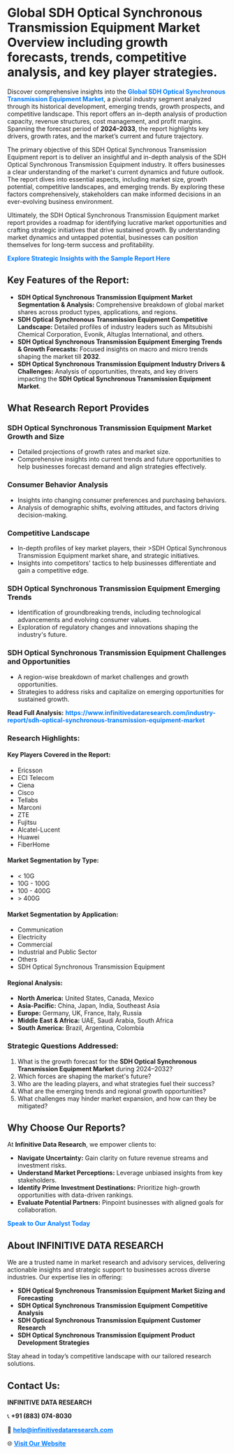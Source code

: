 <h1>Global SDH Optical Synchronous Transmission Equipment Market Overview including growth forecasts, trends, competitive analysis, and key player strategies.</h1>
<p>
Discover comprehensive insights into the 
<a href="https://www.infinitivedataresearch.com/industry-report/sdh-optical-synchronous-transmission-equipment-market" rel="dofollow" style="color: #007BFF; text-decoration: none;"><strong>Global SDH Optical Synchronous Transmission Equipment Market</strong></a>, a pivotal industry segment analyzed through its historical development, emerging trends, growth prospects, and competitive landscape. This report offers an in-depth analysis of production capacity, revenue structures, cost management, and profit margins. Spanning the forecast period of <strong>2024–2033</strong>, the report highlights key drivers, growth rates, and the market’s current and future trajectory.
</p>
<p>
The primary objective of this SDH Optical Synchronous Transmission Equipment report is to deliver an insightful and in-depth analysis of the SDH Optical Synchronous Transmission Equipment industry. It offers businesses a clear understanding of the market's current dynamics and future outlook. The report dives into essential aspects, including market size, growth potential, competitive landscapes, and emerging trends. By exploring these factors comprehensively, stakeholders can make informed decisions in an ever-evolving business environment.
</p>
<p>
Ultimately, the SDH Optical Synchronous Transmission Equipment market report provides a roadmap for identifying lucrative market opportunities and crafting strategic initiatives that drive sustained growth. By understanding market dynamics and untapped potential, businesses can position themselves for long-term success and profitability.
</p>
<p>
<a href="https://www.infinitivedataresearch.com/request-sample/reportId=110306" style="color: #007BFF; text-decoration: none;"><strong>Explore Strategic Insights with the Sample Report Here</strong></a>
</p>

<h2>Key Features of the Report:</h2>
<ul>
<li><strong>SDH Optical Synchronous Transmission Equipment Market Segmentation & Analysis:</strong> Comprehensive breakdown of global market shares across product types, applications, and regions.</li>
<li><strong>SDH Optical Synchronous Transmission Equipment Competitive Landscape:</strong> Detailed profiles of industry leaders such as Mitsubishi Chemical Corporation, Evonik, Altuglas International, and others.</li>
<li><strong>SDH Optical Synchronous Transmission Equipment Emerging Trends & Growth Forecasts:</strong> Focused insights on macro and micro trends shaping the market till <strong>2032</strong>.</li>
<li><strong>SDH Optical Synchronous Transmission Equipment Industry Drivers & Challenges:</strong> Analysis of opportunities, threats, and key drivers impacting the <strong>SDH Optical Synchronous Transmission Equipment Market</strong>.</li>
</ul>

<h2>What Research Report Provides</h2>
<h3>SDH Optical Synchronous Transmission Equipment Market Growth and Size</h3>
<ul>
<li>Detailed projections of growth rates and market size.</li>
<li>Comprehensive insights into current trends and future opportunities to help businesses forecast demand and align strategies effectively.</li>
</ul>

<h3>Consumer Behavior Analysis</h3>
<ul>
<li>Insights into changing consumer preferences and purchasing behaviors.</li>
<li>Analysis of demographic shifts, evolving attitudes, and factors driving decision-making.</li>
</ul>

<h3>Competitive Landscape</h3>
<ul>
<li>In-depth profiles of key market players, their >SDH Optical Synchronous Transmission Equipment market share, and strategic initiatives.</li>
<li>Insights into competitors' tactics to help businesses differentiate and gain a competitive edge.</li>
</ul>

<h3>SDH Optical Synchronous Transmission Equipment Emerging Trends</h3>
<ul>
<li>Identification of groundbreaking trends, including technological advancements and evolving consumer values.</li>
<li>Exploration of regulatory changes and innovations shaping the industry's future.</li>
</ul>

<h3>SDH Optical Synchronous Transmission Equipment Challenges and Opportunities</h3>
<ul>
<li>A region-wise breakdown of market challenges and growth opportunities.</li>
<li>Strategies to address risks and capitalize on emerging opportunities for sustained growth.</li>
</ul>
<p><strong>Read Full Analysis:</strong> <a href="https://www.infinitivedataresearch.com/industry-report/sdh-optical-synchronous-transmission-equipment-market" rel="dofollow" style="color: #007BFF; text-decoration: none;"><strong>https://www.infinitivedataresearch.com/industry-report/sdh-optical-synchronous-transmission-equipment-market</strong></a></p>
<h3>Research Highlights:</h3>
<h4>Key Players Covered in the Report:</h4>
<ul><li>Ericsson</li><li>ECI Telecom</li><li>Ciena</li><li>Cisco</li><li>Tellabs</li><li>Marconi</li><li>ZTE</li><li>Fujitsu</li><li>Alcatel-Lucent</li><li>Huawei</li><li>FiberHome</li></ul>
<h4>Market Segmentation by Type:</h4>
<ul><li>&lt; 10G</li><li>10G - 100G</li><li>100 - 400G</li><li>&gt; 400G</li></ul>
<h4>Market Segmentation by Application:</h4>
<ul><li>Communication</li><li>Electricity</li><li>Commercial</li><li>Industrial and Public Sector</li><li>Others</li><li>SDH Optical Synchronous Transmission Equipment</li></ul>

<h4>Regional Analysis:</h4>
<ul>
<li><strong>North America:</strong> United States, Canada, Mexico</li>
<li><strong>Asia-Pacific:</strong> China, Japan, India, Southeast Asia</li>
<li><strong>Europe:</strong> Germany, UK, France, Italy, Russia</li>
<li><strong>Middle East & Africa:</strong> UAE, Saudi Arabia, South Africa</li>
<li><strong>South America:</strong> Brazil, Argentina, Colombia</li>
</ul>

<h3>Strategic Questions Addressed:</h3>
<ol>
<li>What is the growth forecast for the <strong>SDH Optical Synchronous Transmission Equipment Market</strong> during 2024–2032?</li>
<li>Which forces are shaping the market's future?</li>
<li>Who are the leading players, and what strategies fuel their success?</li>
<li>What are the emerging trends and regional growth opportunities?</li>
<li>What challenges may hinder market expansion, and how can they be mitigated?</li>
</ol>

<h2>Why Choose Our Reports?</h2>
<p>At <strong>Infinitive Data Research</strong>, we empower clients to:</p>
<ul>
<li><strong>Navigate Uncertainty:</strong> Gain clarity on future revenue streams and investment risks.</li>
<li><strong>Understand Market Perceptions:</strong> Leverage unbiased insights from key stakeholders.</li>
<li><strong>Identify Prime Investment Destinations:</strong> Prioritize high-growth opportunities with data-driven rankings.</li>
<li><strong>Evaluate Potential Partners:</strong> Pinpoint businesses with aligned goals for collaboration.</li>
</ul>
<p><a href="https://www.infinitivedataresearch.com/industry-report/sdh-optical-synchronous-transmission-equipment-market" rel="dofollow" style="color: #007BFF; text-decoration: none;"><strong>Speak to Our Analyst Today</strong></a></p>

<h2>About INFINITIVE DATA RESEARCH</h2>
<p>We are a trusted name in market research and advisory services, delivering actionable insights and strategic support to businesses across diverse industries. Our expertise lies in offering:</p>
<ul>
<li><strong>SDH Optical Synchronous Transmission Equipment Market Sizing and Forecasting</strong></li>
<li><strong>SDH Optical Synchronous Transmission Equipment Competitive Analysis</strong></li>
<li><strong>SDH Optical Synchronous Transmission Equipment Customer Research</strong></li>
<li><strong>SDH Optical Synchronous Transmission Equipment Product Development Strategies</strong></li>
</ul>
<p>Stay ahead in today’s competitive landscape with our tailored research solutions.</p>

<h2>Contact Us:</h2>
<p><strong>INFINITIVE DATA RESEARCH</strong></p>
<p>📞 <strong>+91 (883) 074-8030</strong></p>
<p>📧 <strong><a href="mailto:help@infinitivedataresearch.com" style="color: #007BFF;">help@infinitivedataresearch.com</a></strong></p>
<p>🌐 <strong><a href="https://www.infinitivedataresearch.com" rel="dofollow" style="color: #007BFF;">Visit Our Website</a></strong></p>